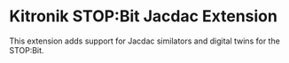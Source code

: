 # Kitronik STOP:Bit Jacdac Extension

This extension adds support for Jacdac similators and digital twins for the STOP:Bit.

